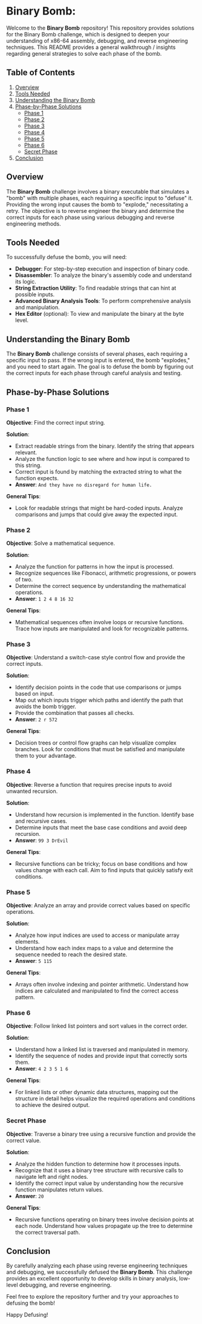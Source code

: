 # Binary Bomb: 

Welcome to the **Binary Bomb** repository! This repository provides solutions for the Binary Bomb challenge, which is designed to deepen your understanding of x86-64 assembly, debugging, and reverse engineering techniques. This README provides a general walkthrough / insights regarding general strategies to solve each phase of the bomb.

## Table of Contents

1. [Overview](#overview)
2. [Tools Needed](#tools-needed)
3. [Understanding the Binary Bomb](#understanding-the-Binary-Bomb)
4. [Phase-by-Phase Solutions](#phase-by-phase-solutions)
   - [Phase 1](#phase-1)
   - [Phase 2](#phase-2)
   - [Phase 3](#phase-3)
   - [Phase 4](#phase-4)
   - [Phase 5](#phase-5)
   - [Phase 6](#phase-6)
   - [Secret Phase](#secret-phase)
5. [Conclusion](#conclusion)

## Overview

The **Binary Bomb** challenge involves a binary executable that simulates a "bomb" with multiple phases, each requiring a specific input to "defuse" it. Providing the wrong input causes the bomb to "explode," necessitating a retry. The objective is to reverse engineer the binary and determine the correct inputs for each phase using various debugging and reverse engineering methods.

## Tools Needed

To successfully defuse the bomb, you will need:

- **Debugger**: For step-by-step execution and inspection of binary code.
- **Disassembler**: To analyze the binary's assembly code and understand its logic.
- **String Extraction Utility**: To find readable strings that can hint at possible inputs.
- **Advanced Binary Analysis Tools**: To perform comprehensive analysis and manipulation.
- **Hex Editor** (optional): To view and manipulate the binary at the byte level.

## Understanding the Binary Bomb

The **Binary Bomb** challenge consists of several phases, each requiring a specific input to pass. If the wrong input is entered, the bomb "explodes," and you need to start again. The goal is to defuse the bomb by figuring out the correct inputs for each phase through careful analysis and testing.

## Phase-by-Phase Solutions

### Phase 1

**Objective**: Find the correct input string.

**Solution**:
- Extract readable strings from the binary. Identify the string that appears relevant.
- Analyze the function logic to see where and how input is compared to this string.
- Correct input is found by matching the extracted string to what the function expects.
- **Answer**: `And they have no disregard for human life.`

**General Tips**:
- Look for readable strings that might be hard-coded inputs. Analyze comparisons and jumps that could give away the expected input.

### Phase 2

**Objective**: Solve a mathematical sequence.

**Solution**:
- Analyze the function for patterns in how the input is processed.
- Recognize sequences like Fibonacci, arithmetic progressions, or powers of two.
- Determine the correct sequence by understanding the mathematical operations.
- **Answer**: `1 2 4 8 16 32`

**General Tips**:
- Mathematical sequences often involve loops or recursive functions. Trace how inputs are manipulated and look for recognizable patterns.

### Phase 3

**Objective**: Understand a switch-case style control flow and provide the correct inputs.

**Solution**:
- Identify decision points in the code that use comparisons or jumps based on input.
- Map out which inputs trigger which paths and identify the path that avoids the bomb trigger.
- Provide the combination that passes all checks.
- **Answer**: `2 r 572`

**General Tips**:
- Decision trees or control flow graphs can help visualize complex branches. Look for conditions that must be satisfied and manipulate them to your advantage.

### Phase 4

**Objective**: Reverse a function that requires precise inputs to avoid unwanted recursion.

**Solution**:
- Understand how recursion is implemented in the function. Identify base and recursive cases.
- Determine inputs that meet the base case conditions and avoid deep recursion.
- **Answer**: `99 3 DrEvil`

**General Tips**:
- Recursive functions can be tricky; focus on base conditions and how values change with each call. Aim to find inputs that quickly satisfy exit conditions.

### Phase 5

**Objective**: Analyze an array and provide correct values based on specific operations.

**Solution**:
- Analyze how input indices are used to access or manipulate array elements.
- Understand how each index maps to a value and determine the sequence needed to reach the desired state.
- **Answer**: `5 115`

**General Tips**:
- Arrays often involve indexing and pointer arithmetic. Understand how indices are calculated and manipulated to find the correct access pattern.

### Phase 6

**Objective**: Follow linked list pointers and sort values in the correct order.

**Solution**:
- Understand how a linked list is traversed and manipulated in memory.
- Identify the sequence of nodes and provide input that correctly sorts them.
- **Answer**: `4 2 3 5 1 6`

**General Tips**:
- For linked lists or other dynamic data structures, mapping out the structure in detail helps visualize the required operations and conditions to achieve the desired output.

### Secret Phase

**Objective**: Traverse a binary tree using a recursive function and provide the correct value.

**Solution**:
- Analyze the hidden function to determine how it processes inputs.
- Recognize that it uses a binary tree structure with recursive calls to navigate left and right nodes.
- Identify the correct input value by understanding how the recursive function manipulates return values.
- **Answer**: `20`

**General Tips**:
- Recursive functions operating on binary trees involve decision points at each node. Understand how values propagate up the tree to determine the correct traversal path.

## Conclusion

By carefully analyzing each phase using reverse engineering techniques and debugging, we successfully defused the **Binary Bomb**. This challenge provides an excellent opportunity to develop skills in binary analysis, low-level debugging, and reverse engineering.

Feel free to explore the repository further and try your approaches to defusing the bomb!

Happy Defusing!
